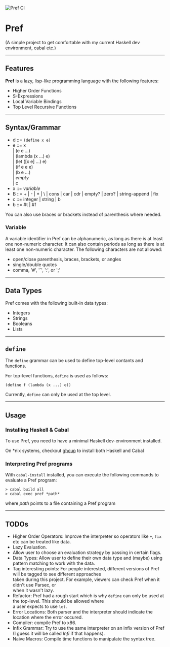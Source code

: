 ![Pref CI](https://github.com/trajafri/Pref/workflows/Pref%20CI/badge.svg)
# Pref

(A simple project to get comfortable with my current Haskell dev environment, cabal etc.)

---

## Features

**Pref** is a lazy, lisp-like programming language with the following features:

* Higher Order Functions
* S-Expressions
* Local Variable Bindings
* Top Level Recursive Functions

---

## Syntax/Grammar

* d ::= `(define x e)` 
* e ::= x  
     | (e e ...)  
     | (lambda (x ...) e)  
     | (let ([x e] ...) e)  
     | (if e e e)  
     | (b e ...)  
     | *empty*  
     | c
* x ::= *variable*
* B ::= + | - | * | \ | cons | car | cdr | empty? | zero? | string-append | fix
* c ::= integer | string | b
* b ::= #t | #f

You can also use braces or brackets instead of parenthesis where needed.

### Variable

A variable identifier in Pref can be alphanumeric, as long as there is at least one
non-numeric character. It can also contain periods as long as there is at least one
non-numeric character. The following characters are not allowed:

* open/close parenthesis, braces, brackets, or angles
* single/double quotes
* comma, '#', '\`', ':', or ';'

---

## Data Types

Pref comes with the following built-in data types:

* Integers
* Strings
* Booleans
* Lists

---

## `define`

The `define` grammar can be used to define top-level contants and functions.

For top-level functions, `define` is used as follows:

```(define f (lambda (x ...) e))```

Currently, `define` can only be used at the top level.

---

## Usage

### Installing Haskell & Cabal

To use Pref, you need to have a minimal Haskell dev-environment installed.

On \*nix systems, checkout [ghcup](https://www.haskell.org/ghcup/) to install both Haskell and Cabal

### Interpreting Pref programs

With `cabal-install` installed, you can execute the following commands to evaluate a Pref program:

```
> cabal build all
> cabal exec pref *path*
```

where *path* points to a file containing a Pref program

---

## TODOs

* Higher Order Operators: Improve the interpreter so operators like `+`, `fix` etc can be treated like data.
* Lazy Evaluation.
* Allow user to choose an evaluation strategy by passing in certain flags.
* Data Types: Allow user to define their own data type and (maybe) using pattern matching to work with the data.
* Tag interesting points: For people interested, different versions of Pref will be tagged to see different approaches  
                          taken during this project. For example, viewers can check Pref when it didn't use Parsec, or  
                          when it wasn't lazy.
* Refactor: Pref had a rough start which is why `define` can only be used at the top-level. This should be allowed where  
            a user expects to use `let`. 
* Error Locations: Both parser and the interpreter should indicate the location where the error occured.
* Compiler: compile Pref to x86.
* Infix Grammar: Try to use the same interpreter on an infix version of Pref (I guess it will be called *Infi* if that happens).
* Naive Macros: Compile time functions to manipulate the syntax tree.
